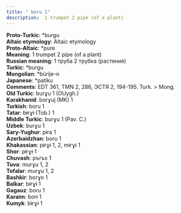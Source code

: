```yaml
---
title: " boru 1"
description:  1 trumpet 2 pipe (of a plant)
---
```


<strong>Proto-Turkic</strong>:  *burgu<br>
<strong>Altaic etymology</strong>:  Altaic etymology<br>
<strong> Proto-Altaic</strong>:  *pure<br>
<strong>Meaning</strong>:  1 trumpet 2 pipe (of a plant)<br>
<strong>Russian meaning</strong>:  1 труба 2 трубка (растения)<br>
<strong>Turkic</strong>:  *burgu<br>
<strong>Mongolian</strong>:  *bürije-n<br>
<strong>Japanese</strong>:  *patiku<br>
<strong>Comments</strong>:  EDT 361, TMN 2, 286, ЭСТЯ 2, 194-195. Turk. > Mong. <br>
<strong>Old Turkic</strong>:  burɣu 1 (OUygh.)<br>
<strong>Karakhanid</strong>:  borɣuj (MK) 1<br>
<strong>Turkish</strong>:  boru 1<br>
<strong>Tatar</strong>:  bɨrɣɨ (Tob.) 1<br>
<strong>Middle Turkic</strong>:  burɣu 1 (Pav. C.)<br>
<strong>Uzbek</strong>:  burɣu 1<br>
<strong>Sary-Yughur</strong>:  pɨra 1<br>
<strong>Azerbaidzhan</strong>:  boru 1<br>
<strong>Khakassian</strong>:  pɨrɣɨ 1, 2, mɨrɣɨ 1<br>
<strong>Shor</strong>:  pɨrɣɨ 1<br>
<strong>Chuvash</strong>:  pъrъx 1<br>
<strong>Tuva</strong>:  murɣu 1, 2<br>
<strong>Tofalar</strong>:  murɣu 1, 2<br>
<strong>Bashkir</strong>:  borɣo 1<br>
<strong>Balkar</strong>:  bɨrɣɨ 1<br>
<strong>Gagauz</strong>:  boru 1<br>
<strong>Karaim</strong>:  borɨ 1<br>
<strong>Kumyk</strong>:  bɨrɣɨ 1<br>


